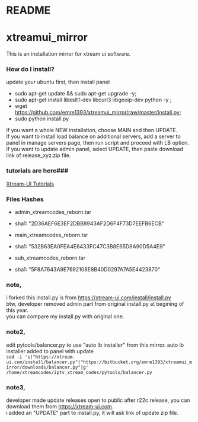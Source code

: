 # README #
# xtreamui_mirror

This is an installation mirror for xtream ui software.

### How do I install? ###

update your ubuntu first, then install panel  
  
* sudo apt-get update && sudo apt-get upgrade -y; 
* sudo apt-get install libxslt1-dev libcurl3 libgeoip-dev python -y ; 
* wget https://github.com/emre1393/xtreamui_mirror/raw/master/install.py; 
* sudo python install.py  
  
If you want a whole NEW installation, choose MAIN and then UPDATE.  
If you want to install load balance on additional servers, add a server to panel in manage servers page, then run script and proceed with LB option.  
If you want to update admin panel, select UPDATE, then paste download link of release_xyz.zip file.  

### tutorials are here###

[Xtream-UI Tutorials](https://www.youtube.com/playlist?list=PLJB51brdC_w7dTDxi1MPqiuk3JH5U2ekn "Xtream-UI Tutorials")


### Files Hashes ###
* admin_xtreamcodes_reborn.tar
* sha1: "2D36AEF6E3EF2DBB8943AF2D6F4F73D7EEFB6ECB"

* main_xtreamcodes_reborn.tar
* sha1: "532B63EA0FEA4E6433FC47C3B8E65D8A90D5A4E9"

* sub_xtreamcodes_reborn.tar
* sha1: "5F8A7643A9E7692108E8B40D0297A7A5E4423870"

### note,
i forked this install.py is from https://xtream-ui.com/install/install.py  
btw, developer removed admin part from original install.py at begining of this year.  
you can compare my install.py with original one.

### note2,
edit pytools/balancer.py to use "auto lb installer" from this mirror. auto lb installer added to panel with update    
`sed -i 's|"https://xtream-ui.com/install/balancer.py"|"https://bitbucket.org/emre1393/xtreamui_mirror/downloads/balancer.py"|g' /home/xtreamcodes/iptv_xtream_codes/pytools/balancer.py`  

### note3,  
developer made update releases open to public after r22c release, you can download them from https://xtream-ui.com.  
i added an "UPDATE" part to install.py, it will ask link of update zip file.
